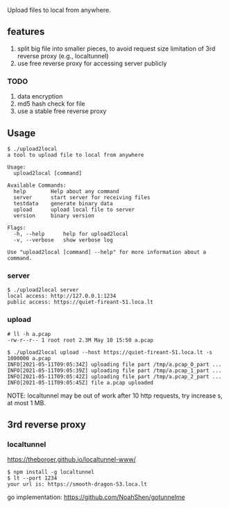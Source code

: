 
Upload files to local from anywhere.

## features

1. split big file into smaller pieces, to avoid request size limitation of 3rd reverse proxy (e.g., localtunnel)
2. use free reverse proxy for accessing server publicly

### TODO

1. data encryption
2. md5 hash check for file
3. use a stable free reverse proxy

## Usage

```
$ ./upload2local 
a tool to upload file to local from anywhere

Usage:
  upload2local [command]

Available Commands:
  help        Help about any command
  server      start server for receiving files
  testdata    generate binary data
  upload      upload local file to server
  version     binary version

Flags:
  -h, --help      help for upload2local
  -v, --verbose   show verbose log

Use "upload2local [command] --help" for more information about a command.
```

### server

```
$ ./upload2local server   
local access: http://127.0.0.1:1234
public access: https://quiet-fireant-51.loca.lt
```

### upload

```
# ll -h a.pcap 
-rw-r--r-- 1 root root 2.3M May 10 15:50 a.pcap

$ ./upload2local upload --host https://quiet-fireant-51.loca.lt -s 1000000 a.pcap
INFO[2021-05-11T09:05:34Z] uploading file part /tmp/a.pcap_0_part ...   
INFO[2021-05-11T09:05:39Z] uploading file part /tmp/a.pcap_1_part ...   
INFO[2021-05-11T09:05:42Z] uploading file part /tmp/a.pcap_2_part ...   
INFO[2021-05-11T09:05:45Z] file a.pcap uploaded                         

```

NOTE: localtunnel may be out of work after 10 http requests, try increase s, at most 1 MB.

## 3rd reverse proxy

### localtunnel

https://theboroer.github.io/localtunnel-www/

```
$ npm install -g localtunnel
$ lt --port 1234
your url is: https://smooth-dragon-53.loca.lt
```

go implementation: https://github.com/NoahShen/gotunnelme
